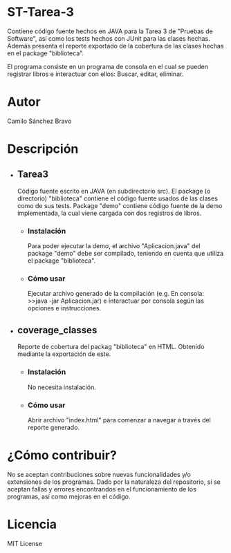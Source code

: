 # ST-Tarea-3
Contiene código fuente hechos en JAVA para la Tarea 3 de "Pruebas de Software", así como los tests hechos con JUnit para las clases hechas. Además presenta el reporte exportado de la cobertura de las clases hechas en el package "biblioteca".

El programa consiste en un programa de consola en el cual se pueden registrar libros e interactuar con ellos: Buscar, editar, eliminar.

# Autor
  Camilo Sánchez Bravo

# Descripción
  - ## Tarea3
    Código fuente escrito en JAVA (en subdirectorio src). El package (o directorio) "biblioteca" contiene el código fuente usados de las clases como de sus tests. Package "demo" contiene código fuente de la demo implementada, la cual viene cargada con dos registros de libros.
    - ### Instalación
      Para poder ejecutar la demo, el archivo "Aplicacion.java" del package "demo" debe ser compilado, teniendo en cuenta que utiliza el package "biblioteca".
    - ### Cómo usar
      Ejecutar archivo generado de la compilación (e.g. En consola: >>java -jar Aplicacion.jar) e interactuar por consola según las opciones e instrucciones.
  - ## coverage_classes
    Reporte de cobertura del packag "biblioteca" en HTML. Obtenido mediante la exportación de este.
    - ### Instalación
      No necesita instalación.
    - ### Cómo usar
      Abrir archivo "index.html" para comenzar a navegar a través del reporte generado.

# ¿Cómo contribuir?
  No se aceptan contribuciones sobre nuevas funcionalidades y/o extensiones de los programas. Dado por la naturaleza del repositorio, sí se aceptan fallas y errores encontrandos en el funcionamiento de los programas, así como mejoras en el código.

# Licencia
  MIT License
